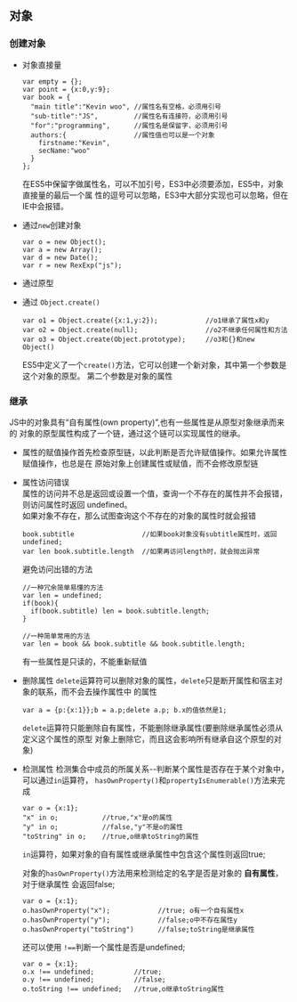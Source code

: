 对象
---

### 创建对象

* 对象直接量

  ```
  var empty = {};
  var point = {x:0,y:9};
  var book = {
    "main title":"Kevin woo", //属性名有空格，必须用引号
    "sub-title":"JS",         //属性名有连接符，必须用引号
    "for":"programming",      //属性名是保留字，必须用引号
    authors:{                 //属性值也可以是一个对象
      firstname:"Kevin",
      secName:"woo"
    }
  };
  ```

    在ES5中保留字做属性名，可以不加引号，ES3中必须要添加，ES5中，对象直接量的最后一个属
    性的逗号可以忽略，ES3中大部分实现也可以忽略，但在IE中会报错。

* 通过`new`创建对象

    ```
    var o = new Object();
    var a = new Array();
    var d = new Date();
    var r = new RexExp("js");
    ```

* 通过原型

* 通过 `Object.create()`

  ```
  var o1 = Object.create({x:1,y:2});            //o1继承了属性x和y
  var o2 = Object.create(null);                 //o2不继承任何属性和方法
  var o3 = Object.create(Object.prototype);     //o3和{}和new Object()
  ```

    ES5中定义了一个`create()`方法，它可以创建一个新对象，其中第一个参数是这个对象的原型。
    第二个参数是对象的属性


### 继承

JS中的对象具有“自有属性(own property)”,也有一些属性是从原型对象继承而来的
对象的原型属性构成了一个链，通过这个链可以实现属性的继承。
* 属性的赋值操作首先检查原型链，以此判断是否允许赋值操作。如果允许属性赋值操作，也总是在
原始对象上创建属性或赋值，而不会修改原型链
* 属性访问错误  
  属性的访问并不总是返回或设置一个值，查询一个不存在的属性并不会报错，则访问属性时返回
  undefined。  
  如果对象不存在，那么试图查询这个不存在的对象的属性时就会报错

  ```
  book.subtitle                 //如果book对象没有subtitle属性时，返回 undefined;
  var len book.subtitle.length  //如果再访问length时，就会抛出异常
  ```
  避免访问出错的方法
  ```
  //一种冗余简单易懂的方法
  var len = undefined;
  if(book){
    if(book.subtitle) len = book.subtitle.length;
  }

  //一种简单常用的方法
  var len = book && book.subtitle && book.subtitle.length;
  ```
  有一些属性是只读的，不能重新赋值

* 删除属性
  `delete`运算符可以删除对象的属性，`delete`只是断开属性和宿主对象的联系，而不会去操作属性中
  的属性
  ```
  var a = {p:{x:1}};b = a.p;delete a.p; b.x的值依然是1;
  ```
  `delete`运算符只能删除自有属性，不能删除继承属性(要删除继承属性必须从定义这个属性的原型
    对象上删除它，而且这会影响所有继承自这个原型的对象)

* 检测属性
  检测集合中成员的所属关系--判断某个属性是否存在于某个对象中，可以通过`in`运算符，
  `hasOwnProperty()`和`propertyIsEnumerable()`方法来完成
  ```
  var o = {x:1};
  "x" in o;           //true,"x"是o的属性
  "y" in o;           //false,"y"不是o的属性
  "toString" in o;    //true,o继承toString的属性
  ```
  `in`运算符，如果对象的自有属性或继承属性中包含这个属性则返回true;

  对象的`hasOwnProperty()`方法用来检测给定的名字是否是对象的 **自有属性**，对于继承属性
  会返回false;
  ```
  var o = {x:1};
  o.hasOwnProperty("x");            //true; o有一个自有属性x
  o.hasOwnProperty("y");            //false;o中不存在属性y
  o.hasOwnProperty("toString")      //false;toString是继承属性
  ```

  还可以使用 `!==`判断一个属性是否是undefined;
  ```
  var o = {x:1};
  o.x !== undefined;          //true;
  o.y !== undefined;          //false;
  o.toString !== undefined;   //true,o继承toString属性
  ```
